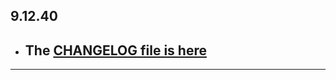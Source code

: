 ## 9.12.40

- ## The [CHANGELOG file is here](https://flutter-sound.canardoux.xyz/changelog.html)

-----------------------------------------------------------------------------------------------------------------------------------
